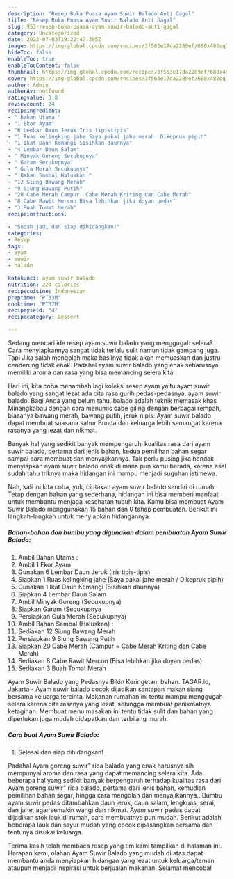 ```yaml
---
description: "Resep Buka Puasa Ayam Suwir Balado Anti Gagal"
title: "Resep Buka Puasa Ayam Suwir Balado Anti Gagal"
slug: 953-resep-buka-puasa-ayam-suwir-balado-anti-gagal
category: Uncategorized
date: 2022-07-03T19:22:47.395Z
image: https://img-global.cpcdn.com/recipes/3f563e17da2289ef/680x482cq70/ayam-suwir-balado-foto-resep-utama.jpg
hideToc: false
enableToc: true
enableTocContent: false
thumbnail: https://img-global.cpcdn.com/recipes/3f563e17da2289ef/680x482cq70/ayam-suwir-balado-foto-resep-utama.jpg
cover: https://img-global.cpcdn.com/recipes/3f563e17da2289ef/680x482cq70/ayam-suwir-balado-foto-resep-utama.jpg
author: Admin
authorAv: notfound
ratingvalue: 3.8
reviewcount: 24
recipeingredient:
- " Bahan Utama "
- "1 Ekor Ayam"
- "6 Lembar Daun Jeruk Iris tipistipis"
- "1 Ruas kelingking jahe Saya pakai jahe merah  Dikepruk pipih"
- "1 Ikat Daun Kemangi Sisihkan daunnya"
- "4 Lembar Daun Salam"
- " Minyak Goreng Secukupnya"
- " Garam Secukupnya"
- " Gula Merah Secukupnya"
- " Bahan Sambal Haluskan "
- "12 Siung Bawang Merah"
- "9 Siung Bawang Putih"
- "20 Cabe Merah Campur  Cabe Merah Kriting dan Cabe Merah"
- "8 Cabe Rawit Mercon Bisa lebihkan jika doyan pedas"
- "3 Buah Tomat Merah"
recipeinstructions:

- "Sudah jadi dan siap dihidangkan!"
categories:
- Resep
tags:
- ayam
- suwir
- balado

katakunci: ayam suwir balado 
nutrition: 224 calories
recipecuisine: Indonesian
preptime: "PT33M"
cooktime: "PT37M"
recipeyield: "4"
recipecategory: Dessert

---
```



Sedang mencari ide resep ayam suwir balado yang menggugah selera? Cara menyiapkannya sangat tidak terlalu sulit namun tidak gampang juga. Tapi Jika salah mengolah maka hasilnya tidak akan memuaskan dan justru cenderung tidak enak. Padahal ayam suwir balado yang enak seharusnya memiliki aroma dan rasa yang bisa memancing selera kita.


Hari ini, kita coba menambah lagi koleksi resep ayam yaitu ayam suwir balado yang sangat lezat ada cita rasa gurih pedas-pedasnya. ayam suwir balado. Bagi Anda yang belum tahu, balado adalah teknik memasak khas Minangkabau dengan cara menumis cabe giling dengan berbagai rempah, biasanya bawang merah, bawang putih, jeruk nipis. Ayam suwir balado dapat membuat suasana sahur Bunda dan keluarga lebih semangat karena rasanya yang lezat dan nikmat.

Banyak hal yang sedikit banyak mempengaruhi kualitas rasa dari ayam suwir balado, pertama dari jenis bahan, kedua pemilihan bahan segar sampai cara membuat dan menyajikannya. Tak perlu pusing jika hendak menyiapkan ayam suwir balado enak di mana pun kamu berada, karena asal sudah tahu triknya maka hidangan ini mampu menjadi suguhan istimewa.


Nah, kali ini kita coba, yuk, ciptakan ayam suwir balado sendiri di rumah. Tetap dengan bahan yang sederhana, hidangan ini bisa memberi manfaat untuk membantu menjaga kesehatan tubuh kita. Kamu bisa membuat Ayam Suwir Balado menggunakan 15 bahan dan 0 tahap pembuatan. Berikut ini langkah-langkah untuk menyiapkan hidangannya.

<!--inarticleads1-->

##### Bahan-bahan dan bumbu yang digunakan dalam pembuatan Ayam Suwir Balado:

1. Ambil  Bahan Utama :
1. Ambil 1 Ekor Ayam
1. Gunakan 6 Lembar Daun Jeruk (Iris tipis-tipis)
1. Siapkan 1 Ruas kelingking jahe (Saya pakai jahe merah / Dikepruk pipih)
1. Gunakan 1 Ikat Daun Kemangi (Sisihkan daunnya)
1. Siapkan 4 Lembar Daun Salam
1. Ambil  Minyak Goreng (Secukupnya)
1. Siapkan  Garam (Secukupnya
1. Persiapkan  Gula Merah (Secukupnya)
1. Ambil  Bahan Sambal (Haluskan) :
1. Sediakan 12 Siung Bawang Merah
1. Persiapkan 9 Siung Bawang Putih
1. Siapkan 20 Cabe Merah (Campur = Cabe Merah Kriting dan Cabe Merah)
1. Sediakan 8 Cabe Rawit Mercon (Bisa lebihkan jika doyan pedas)
1. Sediakan 3 Buah Tomat Merah


Ayam Suwir Balado yang Pedasnya Bikin Keringetan. bahan. TAGAR.id, Jakarta - Ayam suwir balado cocok dijadikan santapan makan siang bersama keluarga tercinta. Makanan rumahan ini tentu mampu menggugah selera karena cita rasanya yang lezat, sehingga membuat penikmatnya ketagihan. Membuat menu masakan ini tentu tidak sulit dan bahan yang diperlukan juga mudah didapatkan dan terbilang murah. 

<!--inarticleads2-->

##### Cara buat Ayam Suwir Balado:


1. Selesai dan siap dihidangkan!

Padahal Ayam goreng suwir&#34; rica balado yang enak harusnya sih mempunyai aroma dan rasa yang dapat memancing selera kita. Ada beberapa hal yang sedikit banyak berpengaruh terhadap kualitas rasa dari Ayam goreng suwir&#34; rica balado, pertama dari jenis bahan, kemudian pemilihan bahan segar, hingga cara mengolah dan menyajikannya.. Bumbu ayam suwir pedas ditambahkan daun jeruk, daun salam, lengkuas, serai, dan jahe, agar semakin wangi dan nikmat. Ayam suwir pedas dapat dijadikan stok lauk di rumah, cara membuatnya pun mudah. Berikut adalah beberapa lauk dan sayur mudah yang cocok dipasangkan bersama dan tentunya disukai keluarga. 

Terima kasih telah membaca resep yang tim kami tampilkan di halaman ini. Harapan kami, olahan Ayam Suwir Balado yang mudah di atas dapat membantu anda menyiapkan hidangan yang lezat untuk keluarga/teman ataupun menjadi inspirasi untuk berjualan makanan. Selamat mencoba!
